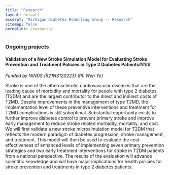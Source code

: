 ```yaml
---
title: "Research"
layout: default
excerpt: "Michigan Diabetes Modelling Group -- Research"
sitemap: false
permalink: /research/
---
```


### Ongoing projects

#### Validation of a New Stroke Simulation Model for Evaluating Stroke Prevention and Treatment Policies in Type 2 Diabetes Patients####

*Funded by NINDS (R21NS120223) (PI: Wen Ye)*

Stroke is one of the atherosclerotic cardiovascular diseases that are the leading cause of morbidity and mortality for people with type 2 diabetes (T2DM) and are the largest contributor to the direct and indirect costs of T2MD. Despite improvements in the management of type T2MD, the implementation level of these preventive interventions and treatment for T2MD complications is still suboptimal. Substantial opportunity exists to further improve diabetes control to prevent primary stroke and improve early management to reduce stroke related morbidity, mortality, and cost. We will first validate a new stroke microsimulation model for T2DM that reflects the modern paradigm of diabetes progression, stroke management, and treatment. This model will then be used to evaluate the cost-effectiveness of enhanced levels of implementing seven primary prevention strategies and two early treatment interventions for stroke in T2DM patients from a national perspective. The results of the evaluation will advance scientific knowledge and will have major implications for health policies for stroke prevention and treatments in type 2 diabetes patients. 

